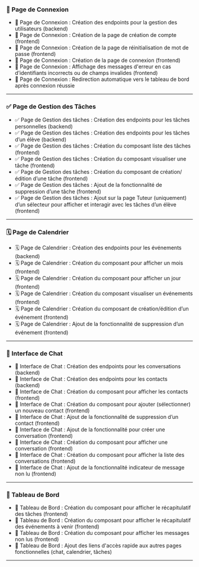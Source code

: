 
### 🔐 Page de Connexion

- 🔐 Page de Connexion : Création des endpoints pour la gestion des utilisateurs (backend)  
- 🔐 Page de Connexion : Création de la page de création de compte (frontend)   
- 🔐 Page de Connexion : Création de la page de réinitialisation de mot de passe (frontend)  
- 🔐 Page de Connexion : Création de la page de connexion (frontend)
- 🔐 Page de Connexion : Affichage des messages d'erreur en cas d’identifiants incorrects ou de champs invalides (frontend)  
- 🔐 Page de Connexion : Redirection automatique vers le tableau de bord après connexion réussie

---

### ✅ Page de Gestion des Tâches

- ✅ Page de Gestion des tâches : Création des endpoints pour les tâches personnelles (backend)  
- ✅ Page de Gestion des tâches : Création des endpoints pour les tâches d’un élève (backend)  
- ✅ Page de Gestion des tâches : Création du composant liste des tâches (frontend)  
- ✅ Page de Gestion des tâches : Création du composant visualiser une tâche (frontend)  
- ✅ Page de Gestion des tâches : Création du composant de création/édition d’une tâche (frontend)  
- ✅ Page de Gestion des tâches : Ajout de la fonctionnalité de suppression d’une tâche (frontend) 
- ✅ Page de Gestion des tâches : Ajout sur la page Tuteur (uniquement) d’un sélecteur pour afficher et interagir avec les tâches d’un élève (frontend)

---

### 🗓️ Page de Calendrier

- 🗓️ Page de Calendrier : Création des endpoints pour les événements (backend)  
- 🗓️ Page de Calendrier : Création du composant pour afficher un mois (frontend)  
- 🗓️ Page de Calendrier : Création du composant pour afficher un jour (frontend)  
- 🗓️ Page de Calendrier : Création du composant visualiser un événements (frontend)  
- 🗓️ Page de Calendrier : Création du composant de création/édition d’un événement (frontend)  
- 🗓️ Page de Calendrier : Ajout de la fonctionnalité de suppression d’un événement (frontend)  
    
---

### 💬 Interface de Chat

- 💬 Interface de Chat : Création des endpoints pour les conversations (backend)  
- 💬 Interface de Chat : Création des endpoints pour les contacts (backend)  
- 💬 Interface de Chat : Création du composant pour afficher les contacts (frontend)  
- 💬 Interface de Chat : Création du composant pour ajouter (sélectionner) un nouveau contact (frontend)  
- 💬 Interface de Chat : Ajout de la fonctionnalité de suppression d’un contact (frontend)  
- 💬 Interface de Chat : Ajout de la fonctionnalité pour créer une conversation (frontend)  
- 💬 Interface de Chat : Création du composant pour afficher une conversation (frontend)  
- 💬 Interface de Chat : Création du composant pour afficher la liste des conversations (frontend)  
- 💬 Interface de Chat : Ajout de la fonctionnalité indicateur de message non lu (frontend)  

---

### 🧭 Tableau de Bord

- 🧭 Tableau de Bord : Création du composant pour afficher le récapitulatif des tâches (frontend)  
- 🧭 Tableau de Bord : Création du composant pour afficher le récapitulatif des événements à venir (frontend)  
- 🧭 Tableau de Bord : Création du composant pour afficher les messages non lus (frontend)  
- 🧭 Tableau de Bord : Ajout des liens d'accès rapide aux autres pages fonctionnelles (chat, calendrier, tâches)  

---